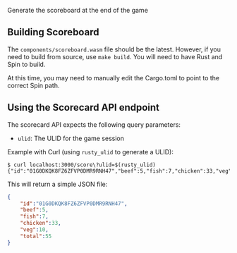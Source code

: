 Generate the scoreboard at the end of the game

## Building Scoreboard

The `components/scoreboard.wasm` file should be the latest. However, if you need to build from source, use `make build`. You will need to have Rust and Spin to build.

At this time, you may need to manually edit the Cargo.toml to point to the correct Spin path.

## Using the Scorecard API endpoint

The scorecard API expects the following query parameters:

- `ulid`: The ULID for the game session

Example with Curl (using `rusty_ulid` to generate a ULID):

```console
$ curl localhost:3000/score\?ulid=$(rusty_ulid)
{"id":"01G0DKQK8FZ6ZFVP0DMR9RNH47","beef":5,"fish":7,"chicken":33,"veg":10,"total":55}
```

This will return a simple JSON file:

```json
{
    "id":"01G0DKQK8FZ6ZFVP0DMR9RNH47",
    "beef":5,
    "fish":7,
    "chicken":33,
    "veg":10,
    "total":55
}
```
